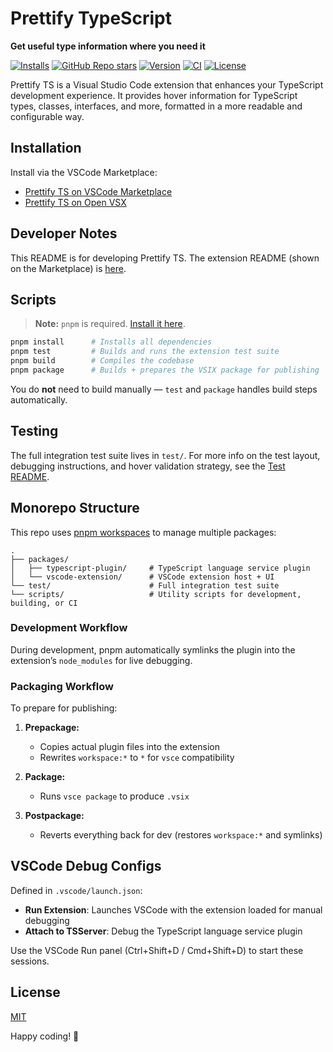 # Prettify TypeScript

**Get useful type information where you need it**

[![Installs](https://img.shields.io/vscode-marketplace/i/MylesMurphy.prettify-ts)](https://marketplace.visualstudio.com/items?itemName=MylesMurphy.prettify-ts)
[![GitHub Repo stars](https://img.shields.io/github/stars/mylesmmurphy/prettify-ts?style=social)](https://github.com/mylesmmurphy/prettify-ts)
[![Version](https://img.shields.io/vscode-marketplace/v/MylesMurphy.prettify-ts)](https://marketplace.visualstudio.com/items?itemName=MylesMurphy.prettify-ts)
[![CI](https://github.com/mylesmmurphy/prettify-ts/actions/workflows/ci.yml/badge.svg?event=push)](https://github.com/mylesmmurphy/prettify-ts/actions/workflows/ci.yml)
[![License](https://img.shields.io/github/license/mylesmmurphy/prettify-ts)](https://github.com/mylesmmurphy/prettify-ts/blob/main/LICENSE)

Prettify TS is a Visual Studio Code extension that enhances your TypeScript development experience. It provides hover information for TypeScript types, classes, interfaces, and more, formatted in a more readable and configurable way.


## Installation

Install via the VSCode Marketplace:

* [Prettify TS on VSCode Marketplace](https://marketplace.visualstudio.com/items?itemName=MylesMurphy.prettify-ts)
* [Prettify TS on Open VSX](https://open-vsx.org/extension/MylesMurphy/prettify-ts)


## Developer Notes

This README is for developing Prettify TS. The extension README (shown on the Marketplace) is [here](./packages/vscode-extension/README.md).


## Scripts

> **Note:** `pnpm` is required. [Install it here](https://pnpm.io/installation).

```bash
pnpm install      # Installs all dependencies
pnpm test         # Builds and runs the extension test suite
pnpm build        # Compiles the codebase
pnpm package      # Builds + prepares the VSIX package for publishing
```

You do **not** need to build manually — `test` and `package` handles build steps automatically.


## Testing

The full integration test suite lives in `test/`. For more info on the test layout, debugging instructions, and hover validation strategy, see the [Test README](./test/README.md).


## Monorepo Structure

This repo uses [pnpm workspaces](https://pnpm.io/workspaces) to manage multiple packages:

```
.
├── packages/
│   ├── typescript-plugin/     # TypeScript language service plugin
│   └── vscode-extension/      # VSCode extension host + UI
└── test/                      # Full integration test suite
└── scripts/                   # Utility scripts for development, building, or CI
```


### Development Workflow

During development, pnpm automatically symlinks the plugin into the extension’s `node_modules` for live debugging.


### Packaging Workflow

To prepare for publishing:

1. **Prepackage:**

   * Copies actual plugin files into the extension
   * Rewrites `workspace:*` to `*` for `vsce` compatibility

2. **Package:**

   * Runs `vsce package` to produce `.vsix`

3. **Postpackage:**

   * Reverts everything back for dev (restores `workspace:*` and symlinks)


## VSCode Debug Configs

Defined in `.vscode/launch.json`:

* **Run Extension**: Launches VSCode with the extension loaded for manual debugging
* **Attach to TSServer**: Debug the TypeScript language service plugin

Use the VSCode Run panel (Ctrl+Shift+D / Cmd+Shift+D) to start these sessions.

## License

[MIT](./LICENSE)

Happy coding! 🎉
